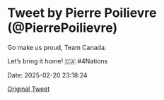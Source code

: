 # Tweet by Pierre Poilievre (@PierrePoilievre)

Go make us proud, Team Canada. 

Let’s bring it home! 🇨🇦 #4Nations

Date: 2025-02-20 23:18:24

[Original Tweet](https://x.com/PierrePoilievre/status/1892715455472656759)
